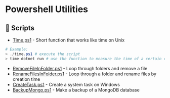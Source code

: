 # Powershell Utilities

## 🐍 Scripts
  - [Time.ps1](./Time.ps1) - Short function that works like time on Unix <br/>
  ```powershell
  # Example: 
  > ./time.ps1 # execute the script
  > time dotnet run # use the function to measure the time of a certain command
  ```
  - [RemoveFileInFolder.ps1](./RemoveFileInFolder.ps1) - Loop through folders and remove a file <br/>
  - [RenameFilesInFolder.ps1](./RenameFilesInFolder.ps1) - Loop through a folder and rename files by creation time <br/>
  - [CreateTask.ps1](./CreateTask.ps1) - Create a system task on Windows <br/>
  - [BackupMongo.ps1](./BackupMongo.ps1) - Make a backup of a MongoDB database <br/>
